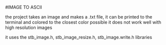 #IMAGE TO ASCII

the project takes an image and makes a .txt file, it can be printed to the terminal and colored to the closest color possible
it does not work well with high resolution images 

it uses the stb_image.h, stb_image_resize.h, stb_image.write.h libraries